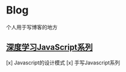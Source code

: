 # Blog

个人用于写博客的地方

##  [深度学习JavaScript系列](https://github.com/qza6268963/Blog/issues/7)
[x] Javascript的设计模式
[x] 手写Javascript系列
